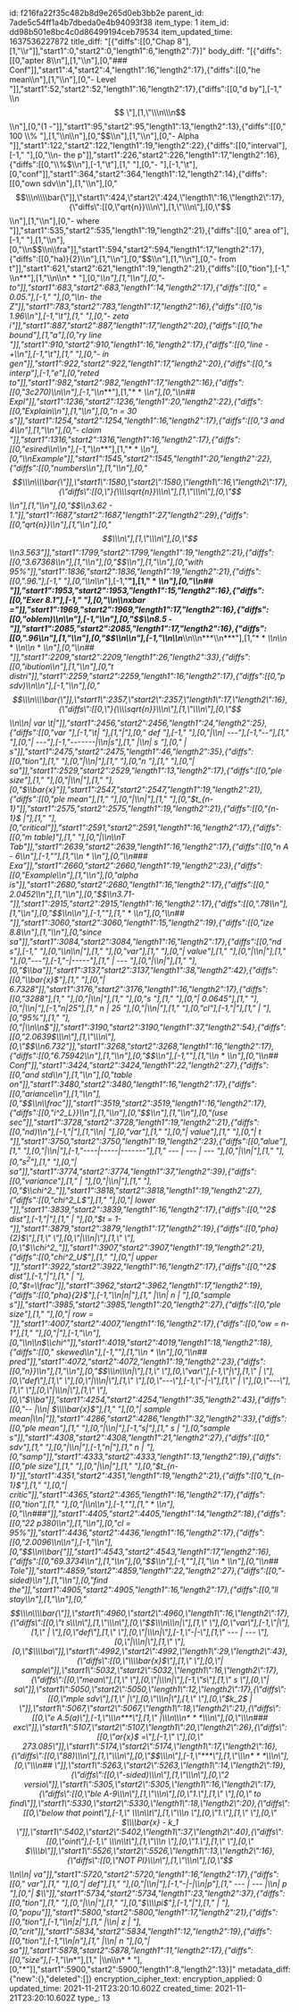 id: f216fa22f35c482b8d9e265d0eb3bb2e
parent_id: 7ade5c54ff1a4b7dbeda0e4b94093f38
item_type: 1
item_id: dd98b501e8bc4c0d86499194ceb79534
item_updated_time: 1637536227872
title_diff: "[{\"diffs\":[[0,\"Chap 8\"],[1,\"\\\r\"]],\"start1\":0,\"start2\":0,\"length1\":6,\"length2\":7}]"
body_diff: "[{\"diffs\":[[0,\"apter 8\\\n\"],[1,\"\\\n\"],[0,\"### Conf\"]],\"start1\":4,\"start2\":4,\"length1\":16,\"length2\":17},{\"diffs\":[[0,\"he mean\\\n\"],[1,\"\\\n\"],[0,\"- Level \"]],\"start1\":52,\"start2\":52,\"length1\":16,\"length2\":17},{\"diffs\":[[0,\"d by\"],[-1,\" \\\n$$ \"],[1,\"\\\n\\\n$$\\\n\"],[0,\"(1 -\"]],\"start1\":95,\"start2\":95,\"length1\":13,\"length2\":13},{\"diffs\":[[0,\" 100 \\\\% \"],[1,\"\\\n\\\n\"],[0,\"$$\\\n\"],[1,\"\\\n\"],[0,\"- Alpha \"]],\"start1\":122,\"start2\":122,\"length1\":19,\"length2\":22},{\"diffs\":[[0,\"interval\"],[-1,\" \"],[0,\"\\\n- the p\"]],\"start1\":226,\"start2\":226,\"length1\":17,\"length2\":16},{\"diffs\":[[0,\"\\\\%$\\\n\"],[-1,\"\\t\"],[1,\"    \"],[0,\"- \"],[-1,\"\\t\"],[0,\"conf\"]],\"start1\":364,\"start2\":364,\"length1\":12,\"length2\":14},{\"diffs\":[[0,\"own sdv\\\n\"],[1,\"\\\n\"],[0,\"$$\\\n\\\\bar{\"]],\"start1\":424,\"start2\":424,\"length1\":16,\"length2\":17},{\"diffs\":[[0,\"qrt{n}}\\\n\"],[1,\"\\\n\"],[0,\"$$\\\n\"],[1,\"\\\n\"],[0,\"- where \"]],\"start1\":535,\"start2\":535,\"length1\":19,\"length2\":21},{\"diffs\":[[0,\" area of\"],[-1,\" \"],[1,\"\\\n\"],[0,\"\\\n$$\\\n\\\\fra\"]],\"start1\":594,\"start2\":594,\"length1\":17,\"length2\":17},{\"diffs\":[[0,\"ha)}{2}\\\n\"],[1,\"\\\n\"],[0,\"$$\\\n\"],[1,\"\\\n\"],[0,\"- from t\"]],\"start1\":621,\"start2\":621,\"length1\":19,\"length2\":21},{\"diffs\":[[0,\"tion\"],[-1,\" \\\n**\"],[1,\"\\\n\\\n* * \"],[0,\"*\\\n\"],[1,\"\\\n\"],[0,\"- to\"]],\"start1\":683,\"start2\":683,\"length1\":14,\"length2\":17},{\"diffs\":[[0,\" = 0.05.\"],[-1,\" \"],[0,\"\\\n- the Z\"]],\"start1\":783,\"start2\":783,\"length1\":17,\"length2\":16},{\"diffs\":[[0,\"is 1.96\\\n\"],[-1,\"\\t\"],[1,\"    \"],[0,\"- zeta i\"]],\"start1\":887,\"start2\":887,\"length1\":17,\"length2\":20},{\"diffs\":[[0,\"he bound\"],[1,\"a\"],[0,\"ry line \"]],\"start1\":910,\"start2\":910,\"length1\":16,\"length2\":17},{\"diffs\":[[0,\"line -+\\\n\"],[-1,\"\\t\"],[1,\"    \"],[0,\"- in gen\"]],\"start1\":922,\"start2\":922,\"length1\":17,\"length2\":20},{\"diffs\":[[0,\"s interp\"],[-1,\"e\"],[0,\"reted to\"]],\"start1\":982,\"start2\":982,\"length1\":17,\"length2\":16},{\"diffs\":[[0,\"3c270)\\\n\\\n\"],[-1,\"\\\n***\"],[1,\"* * *\\\n\"],[0,\"\\\n## Expl\"]],\"start1\":1236,\"start2\":1236,\"length1\":20,\"length2\":22},{\"diffs\":[[0,\"Explain\\\n\"],[1,\"\\\n\"],[0,\"n = 30 s\"]],\"start1\":1254,\"start2\":1254,\"length1\":16,\"length2\":17},{\"diffs\":[[0,\"3 and 4\\\n\"],[1,\"\\\n\"],[0,\"- claim \"]],\"start1\":1316,\"start2\":1316,\"length1\":16,\"length2\":17},{\"diffs\":[[0,\"esired\\\n\\\n\"],[-1,\"\\\n***\"],[1,\"* * *\\\n\"],[0,\"\\\nExample\"]],\"start1\":1545,\"start2\":1545,\"length1\":20,\"length2\":22},{\"diffs\":[[0,\"numbers\\\n\"],[1,\"\\\n\"],[0,\"$$\\\n\\\\bar{\"]],\"start1\":1580,\"start2\":1580,\"length1\":16,\"length2\":17},{\"diffs\":[[0,\"}{\\\\sqrt{n}}\\\n\"],[1,\"\\\n\"],[0,\"$$\\\n\"],[1,\"\\\n\"],[0,\"$$\\\n3.62 - 1.\"]],\"start1\":1687,\"start2\":1687,\"length1\":27,\"length2\":29},{\"diffs\":[[0,\"qrt{n}}\\\n\"],[1,\"\\\n\"],[0,\"$$\\\n\"],[1,\"\\\n\"],[0,\"$$\\\n3.563\"]],\"start1\":1799,\"start2\":1799,\"length1\":19,\"length2\":21},{\"diffs\":[[0,\"3.67368\\\n\"],[1,\"\\\n\"],[0,\"$$\\\n\"],[1,\"\\\n\"],[0,\"with 95%\"]],\"start1\":1836,\"start2\":1836,\"length1\":19,\"length2\":21},{\"diffs\":[[0,\".96.\"],[-1,\"  \"],[0,\"\\\n\\\n*\"],[-1,\"**\"],[1,\" * *\\\n\"],[0,\"\\\n## \"]],\"start1\":1953,\"start2\":1953,\"length1\":15,\"length2\":16},{\"diffs\":[[0,\"Exer 8.1\"],[-1,\" \"],[0,\"\\\n\\\nxbar =\"]],\"start1\":1969,\"start2\":1969,\"length1\":17,\"length2\":16},{\"diffs\":[[0,\"oblem)\\\n\\\n\"],[-1,\"\\\n\"],[0,\"$$\\\n8.5 -\"]],\"start1\":2085,\"start2\":2085,\"length1\":17,\"length2\":16},{\"diffs\":[[0,\".96\\\n\"],[1,\"\\\n\"],[0,\"$$\\\n\\\n\"],[-1,\"\\\n\\\n***\\\n\\\n***\\\n***\"],[1,\"* * *\\\n\\\n* * *\\\n\\\n* * *\\\n\"],[0,\"\\\n## \"]],\"start1\":2209,\"start2\":2209,\"length1\":26,\"length2\":33},{\"diffs\":[[0,\"ibution\\\n\"],[1,\"\\\n\"],[0,\"t distri\"]],\"start1\":2259,\"start2\":2259,\"length1\":16,\"length2\":17},{\"diffs\":[[0,\"p sdv)\\\n\\\n\"],[-1,\"\\\n\"],[0,\"$$\\\n\\\\bar{\"]],\"start1\":2357,\"start2\":2357,\"length1\":17,\"length2\":16},{\"diffs\":[[0,\"}{\\\\sqrt{n}}\\\n\"],[1,\"\\\n\"],[0,\"$$\\\n\\\n| var \\t|\"]],\"start1\":2456,\"start2\":2456,\"length1\":24,\"length2\":25},{\"diffs\":[[0,\"var \"],[-1,\"\\t| \"],[1,\"|\"],[0,\" def \"],[-1,\"     \"],[0,\"|\\\n| ---\"],[-1,\"--\"],[1,\" \"],[0,\"| ---\"],[-1,\"-------|\\\n|s\"],[1,\" |\\\n| s  \"],[0,\" | s\"]],\"start1\":2475,\"start2\":2475,\"length1\":46,\"length2\":35},{\"diffs\":[[0,\"tion\"],[1,\" \"],[0,\"|\\\n|\"],[1,\" \"],[0,\"n \"],[1,\"  \"],[0,\"| sa\"]],\"start1\":2529,\"start2\":2529,\"length1\":13,\"length2\":17},{\"diffs\":[[0,\"ple size\"],[1,\" \"],[0,\"|\\\n|\"],[1,\" \"],[0,\"$\\\\bar{x}\"]],\"start1\":2547,\"start2\":2547,\"length1\":19,\"length2\":21},{\"diffs\":[[0,\"ple mean\"],[1,\" \"],[0,\"|\\\n|\"],[1,\" \"],[0,\"$t_{n-1}\"]],\"start1\":2575,\"start2\":2575,\"length1\":19,\"length2\":21},{\"diffs\":[[0,\"{n-1}$ |\"],[1,\" \"],[0,\"critical\"]],\"start1\":2591,\"start2\":2591,\"length1\":16,\"length2\":17},{\"diffs\":[[0,\"m table)\"],[1,\" \"],[0,\"|\\\n\\\nT Tab\"]],\"start1\":2639,\"start2\":2639,\"length1\":16,\"length2\":17},{\"diffs\":[[0,\"n A - 6\\\n\"],[-1,\"***\"],[1,\"\\\n* * *\\\n\"],[0,\"\\\n### Exa\"]],\"start1\":2660,\"start2\":2660,\"length1\":19,\"length2\":23},{\"diffs\":[[0,\"Example\\\n\"],[1,\"\\\n\"],[0,\"alpha is\"]],\"start1\":2680,\"start2\":2680,\"length1\":16,\"length2\":17},{\"diffs\":[[0,\" 2.0452\\\n\"],[1,\"\\\n\"],[0,\"$$\\\n3.71-\"]],\"start1\":2915,\"start2\":2915,\"length1\":16,\"length2\":17},{\"diffs\":[[0,\".78\\\n\"],[1,\"\\\n\"],[0,\"$$\\\n\\\n*\"],[-1,\"**\"],[1,\" * *\\\n\"],[0,\"\\\n## \"]],\"start1\":3060,\"start2\":3060,\"length1\":15,\"length2\":19},{\"diffs\":[[0,\"ize 8.8\\\n\"],[1,\"\\\n\"],[0,\"since sa\"]],\"start1\":3084,\"start2\":3084,\"length1\":16,\"length2\":17},{\"diffs\":[[0,\"nd s\"],[-1,\" \"],[0,\"\\\n\\\n|\"],[1,\" \"],[0,\"var\"],[1,\" \"],[0,\"| value\"],[1,\" \"],[0,\"|\\\n|\"],[1,\" \"],[0,\"---\"],[-1,\"-|-----\"],[1,\" | --- \"],[0,\"|\\\n|\"],[1,\" \"],[0,\"$\\\\ba\"]],\"start1\":3137,\"start2\":3137,\"length1\":38,\"length2\":42},{\"diffs\":[[0,\"\\\\bar{x}$\"],[1,\" \"],[0,\"| 6.7328\"]],\"start1\":3176,\"start2\":3176,\"length1\":16,\"length2\":17},{\"diffs\":[[0,\"3288\"],[1,\" \"],[0,\"|\\\n|\"],[1,\" \"],[0,\"s \"],[1,\"  \"],[0,\"| 0.0645\"],[1,\" \"],[0,\"|\\\n|\"],[-1,\"n|25\"],[1,\" n   | 25  \"],[0,\"|\\\n|\"],[1,\" \"],[0,\"cl\"],[-1,\"|\"],[1,\"  | \"],[0,\"95%\"],[1,\" \"],[0,\"|\\\n\\\n$\"]],\"start1\":3190,\"start2\":3190,\"length1\":37,\"length2\":54},{\"diffs\":[[0,\"2.0639$\\\n\"],[1,\"\\\n\"],[0,\"$$\\\n6.732\"]],\"start1\":3268,\"start2\":3268,\"length1\":16,\"length2\":17},{\"diffs\":[[0,\"6.75942\\\n\"],[1,\"\\\n\"],[0,\"$$\\\n\"],[-1,\"***\"],[1,\"\\\n* * *\\\n\"],[0,\"\\\n## Conf\"]],\"start1\":3424,\"start2\":3424,\"length1\":22,\"length2\":27},{\"diffs\":[[0,\"and std\\\n\"],[1,\"\\\n\"],[0,\"table on\"]],\"start1\":3480,\"start2\":3480,\"length1\":16,\"length2\":17},{\"diffs\":[[0,\"ariance\\\n\"],[1,\"\\\n\"],[0,\"$$\\\n\\\\frac\"]],\"start1\":3519,\"start2\":3519,\"length1\":16,\"length2\":17},{\"diffs\":[[0,\"i^2_L}}\\\n\"],[1,\"\\\n\"],[0,\"$$\\\n\"],[1,\"\\\n\"],[0,\"(use sec\"]],\"start1\":3728,\"start2\":3728,\"length1\":19,\"length2\":21},{\"diffs\":[[0,\"nd)\\\n\"],[-1,\"|\"],[1,\"\\\n| \"],[0,\"var\"],[1,\" \"],[0,\"| value\"],[1,\" \"],[0,\"| t \"]],\"start1\":3750,\"start2\":3750,\"length1\":19,\"length2\":23},{\"diffs\":[[0,\"alue\"],[1,\" \"],[0,\"|\\\n|\"],[-1,\"----|-----|-------\"],[1,\" --- | --- | --- \"],[0,\"|\\\n|\"],[1,\" \"],[0,\"$s^2$\"],[1,\" \"],[0,\"| sa\"]],\"start1\":3774,\"start2\":3774,\"length1\":37,\"length2\":39},{\"diffs\":[[0,\"variance\"],[1,\" |     \"],[0,\"|\\\n|\"],[1,\" \"],[0,\"$\\\\chi^2_\"]],\"start1\":3818,\"start2\":3818,\"length1\":19,\"length2\":27},{\"diffs\":[[0,\"chi^2_L$\"],[1,\" \"],[0,\"| lower \"]],\"start1\":3839,\"start2\":3839,\"length1\":16,\"length2\":17},{\"diffs\":[[0,\"^2$ dist\"],[-1,\"|\"],[1,\" | \"],[0,\"$t = 1- \"]],\"start1\":3879,\"start2\":3879,\"length1\":17,\"length2\":19},{\"diffs\":[[0,\"pha}{2}$\"],[1,\" \"],[0,\"|\\\n|\"],[1,\" \"],[0,\"$\\\\chi^2_\"]],\"start1\":3907,\"start2\":3907,\"length1\":19,\"length2\":21},{\"diffs\":[[0,\"chi^2_U$\"],[1,\" \"],[0,\"| upper \"]],\"start1\":3922,\"start2\":3922,\"length1\":16,\"length2\":17},{\"diffs\":[[0,\"^2$ dist\"],[-1,\"|\"],[1,\" | \"],[0,\"$t=\\\\frac\"]],\"start1\":3962,\"start2\":3962,\"length1\":17,\"length2\":19},{\"diffs\":[[0,\"pha}{2}$\"],[-1,\"\\\n|n|\"],[1,\" |\\\n| n   | \"],[0,\"sample s\"]],\"start1\":3985,\"start2\":3985,\"length1\":20,\"length2\":27},{\"diffs\":[[0,\"ple size\"],[1,\" \"],[0,\"| row = \"]],\"start1\":4007,\"start2\":4007,\"length1\":16,\"length2\":17},{\"diffs\":[[0,\"ow = n-1\"],[1,\" \"],[0,\"|\"],[-1,\"\\\n\"],[0,\"\\\n\\\n$\\\\chi^\"]],\"start1\":4019,\"start2\":4019,\"length1\":18,\"length2\":18},{\"diffs\":[[0,\" skewed\\\n\"],[-1,\"***\"],[1,\"\\\n* * *\\\n\"],[0,\"\\\n## pred\"]],\"start1\":4072,\"start2\":4072,\"length1\":19,\"length2\":23},{\"diffs\":[[0,\"n}}\\\n\"],[1,\"\\\n\"],[0,\"$$\\\n\\\n|\"],[1,\" \"],[0,\"var\"],[-1,\"|\"],[1,\" | \"],[0,\"def\"],[1,\" \"],[0,\"|\\\n|\"],[1,\" \"],[0,\"---\"],[-1,\"-|-\"],[1,\" | \"],[0,\"---\"],[1,\" \"],[0,\"|\\\n|\"],[1,\" \"],[0,\"$\\\\ba\"]],\"start1\":4254,\"start2\":4254,\"length1\":35,\"length2\":43},{\"diffs\":[[0,\"-- |\\\n| $\\\\bar{x}$\"],[1,\" \"],[0,\"| sample mean|\\\n|\"]],\"start1\":4286,\"start2\":4286,\"length1\":32,\"length2\":33},{\"diffs\":[[0,\"ple mean\"],[1,\" \"],[0,\"|\\\n|\"],[-1,\"s|\"],[1,\" s   | \"],[0,\"sample s\"]],\"start1\":4308,\"start2\":4308,\"length1\":21,\"length2\":27},{\"diffs\":[[0,\" sdv\"],[1,\" \"],[0,\"|\\\n|\"],[-1,\"n|\"],[1,\" n   | \"],[0,\"samp\"]],\"start1\":4333,\"start2\":4333,\"length1\":13,\"length2\":19},{\"diffs\":[[0,\"ple size\"],[1,\" \"],[0,\"|\\\n|\"],[1,\" \"],[0,\"$t_{n-1}\"]],\"start1\":4351,\"start2\":4351,\"length1\":19,\"length2\":21},{\"diffs\":[[0,\"t_{n-1}$\"],[1,\" \"],[0,\"| critic\"]],\"start1\":4365,\"start2\":4365,\"length1\":16,\"length2\":17},{\"diffs\":[[0,\"tion\"],[1,\" \"],[0,\"|\\\n\\\n*\"],[-1,\"**\"],[1,\" * *\\\n\"],[0,\"\\\n###\"]],\"start1\":4405,\"start2\":4405,\"length1\":14,\"length2\":18},{\"diffs\":[[0,\"22 p380\\\n\"],[1,\"\\\n\"],[0,\"cl = 95%\"]],\"start1\":4436,\"start2\":4436,\"length1\":16,\"length2\":17},{\"diffs\":[[0,\"2.0096\\\n\\\n\"],[-1,\"\\\n\"],[0,\"$$\\\n\\\\bar{\"]],\"start1\":4543,\"start2\":4543,\"length1\":17,\"length2\":16},{\"diffs\":[[0,\"69.3734\\\n\"],[1,\"\\\n\"],[0,\"$$\\\n\"],[-1,\"***\"],[1,\"\\\n* * *\\\n\"],[0,\"\\\n## Tole\"]],\"start1\":4859,\"start2\":4859,\"length1\":22,\"length2\":27},{\"diffs\":[[0,\"-sided)\\\n\"],[1,\"\\\n\"],[0,\"find the\"]],\"start1\":4905,\"start2\":4905,\"length1\":16,\"length2\":17},{\"diffs\":[[0,\"ll stay\\\n\"],[1,\"\\\n\"],[0,\"$$\\\n\\\\bar{\"]],\"start1\":4960,\"start2\":4960,\"length1\":16,\"length2\":17},{\"diffs\":[[0,\"t s\\\n\"],[1,\"\\\n\"],[0,\"$$\\\n\\\n|\"],[1,\" \"],[0,\"var\"],[-1,\"|\"],[1,\" | \"],[0,\"def\"],[1,\" \"],[0,\"|\\\n|\"],[-1,\"-|-\"],[1,\" --- | --- \"],[0,\"|\\\n|\"],[1,\" \"],[0,\"$\\\\ba\"]],\"start1\":4992,\"start2\":4992,\"length1\":29,\"length2\":43},{\"diffs\":[[0,\"\\\\bar{x}$\"],[1,\" \"],[0,\"| sample\"]],\"start1\":5032,\"start2\":5032,\"length1\":16,\"length2\":17},{\"diffs\":[[0,\"mean\"],[1,\" \"],[0,\"|\\\n|\"],[-1,\"s\"],[1,\" s   \"],[0,\"| sa\"]],\"start1\":5050,\"start2\":5050,\"length1\":12,\"length2\":17},{\"diffs\":[[0,\"mple sdv\"],[1,\" |\"],[0,\"\\\n|\"],[1,\" \"],[0,\"$k_2$ | \"]],\"start1\":5067,\"start2\":5067,\"length1\":18,\"length2\":21},{\"diffs\":[[0,\"e A.5(a)\"],[-1,\"\\\n***\"],[1,\" |\\\n\\\n* * *\\\n\"],[0,\"\\\n### exc\"]],\"start1\":5107,\"start2\":5107,\"length1\":20,\"length2\":26},{\"diffs\":[[0,\"ar{x}$ =\"],[-1,\" \"],[0,\" 273.085\"]],\"start1\":5174,\"start2\":5174,\"length1\":17,\"length2\":16},{\"diffs\":[[0,\"88)\\\n\"],[1,\"\\\n\"],[0,\"$$\\\n\"],[-1,\"***\"],[1,\"\\\n* * *\\\n\"],[0,\"\\\n## \"]],\"start1\":5263,\"start2\":5263,\"length1\":14,\"length2\":19},{\"diffs\":[[0,\"-sided)\\\n\"],[1,\"\\\n\"],[0,\"2 versio\"]],\"start1\":5305,\"start2\":5305,\"length1\":16,\"length2\":17},{\"diffs\":[[0,\"ble A-9\\\n\"],[1,\"\\\n\"],[0,\"1.\"],[1,\" \"],[0,\" to find\"]],\"start1\":5330,\"start2\":5330,\"length1\":18,\"length2\":20},{\"diffs\":[[0,\"below that point\"],[-1,\" \\\n\\t\"],[1,\"\\\n    \"],[0,\"1.\"],[1,\" \"],[0,\" $\\\\bar{x} - k_1 \"]],\"start1\":5402,\"start2\":5402,\"length1\":37,\"length2\":40},{\"diffs\":[[0,\"oint\"],[-1,\" \\\n\\t\"],[1,\"\\\n    \"],[0,\"1.\"],[1,\" \"],[0,\" $\\\\b\"]],\"start1\":5526,\"start2\":5526,\"length1\":13,\"length2\":16},{\"diffs\":[[0,\"NOT PI}\\\n\"],[1,\"\\\n\"],[0,\"$$\\\n\\\n| va\"]],\"start1\":5720,\"start2\":5720,\"length1\":16,\"length2\":17},{\"diffs\":[[0,\" var\"],[1,\" \"],[0,\"| def\"],[1,\" \"],[0,\"|\\\n|\"],[-1,\"-|-|\\\n|p\"],[1,\" --- | --- |\\\n| p   \"],[0,\"| $\\\\\"]],\"start1\":5734,\"start2\":5734,\"length1\":23,\"length2\":37},{\"diffs\":[[0,\"tion\"],[1,\" \"],[0,\"|\\\n|\"],[1,\" \"],[0,\"$\\\\pi$\"],[-1,\"|\"],[1,\" | \"],[0,\"popu\"]],\"start1\":5800,\"start2\":5800,\"length1\":17,\"length2\":21},{\"diffs\":[[0,\"tion\"],[-1,\"\\\n|z|\"],[1,\" |\\\n| z   | \"],[0,\"crit\"]],\"start1\":5834,\"start2\":5834,\"length1\":12,\"length2\":19},{\"diffs\":[[0,\"tion\"],[-1,\"\\\n|n\"],[1,\" |\\\n| n   \"],[0,\"| sa\"]],\"start1\":5878,\"start2\":5878,\"length1\":11,\"length2\":17},{\"diffs\":[[0,\"size\"],[-1,\"\\\n**\"],[1,\" |\\\n\\\n* * \"],[0,\"*\"]],\"start1\":5900,\"start2\":5900,\"length1\":8,\"length2\":13}]"
metadata_diff: {"new":{},"deleted":[]}
encryption_cipher_text: 
encryption_applied: 0
updated_time: 2021-11-21T23:20:10.602Z
created_time: 2021-11-21T23:20:10.602Z
type_: 13